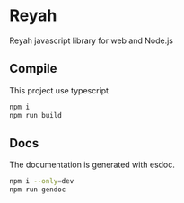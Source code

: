 # Reyah
Reyah javascript library for web and Node.js

## Compile
This project use typescript

```bash
npm i
npm run build
```

## Docs
The documentation is generated with esdoc.

```bash
npm i --only=dev
npm run gendoc
```